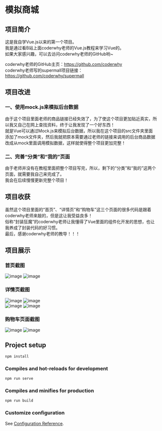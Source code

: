 # 模拟商城

## 项目简介

这是我自学Vue.js以来的第一个项目。  
我是通过看B站上面coderwhy老师的Vue.js教程来学习Vue的。  
如果大家感兴趣，可以去访问coderwhy老师的GitHub哟~  

coderwhy老师的GitHub主页：https://github.com/coderwhy  
coderwhy老师写的supermall项目链接：https://github.com/coderwhy/supermall


## 项目改进
### 一、使用mock.js来模拟后台数据
由于这个项目里面老师的商品链接已经失效了，为了使这个项目更加贴近真实，所以我又自己在网上查找资料，终于让我发现了一个好东西！  
就是Vue可以通过Mock.js来模拟后台数据，所以我在这个项目的src文件夹里面添加了mock文件夹，然后我就把原本需要通过老师的链接来调用的后台商品数据改成从mock里面调用模拟数据，这样就使得整个项目更加完整！

### 二、完善“分类”和“我的”页面
由于老师并没有在教程里面把整个项目写完，所以，剩下的“分类”和“我的”这两个页面，就需要我自己来完成了。  
我会在后续慢慢更新完整个项目！


## 项目收获
虽然这个项目里面的“首页”、“详情页”和“购物车”这三个页面的很多代码是跟着coderwhy老师来敲的，但是这让我受益良多！  
俗称“封装狂魔”的coderwhy老师让我懂得了Vue里面的组件化开发的思想，也让我养成了封装代码的好习惯。  
最后，感谢coderwhy老师的教导！！！


## 项目展示
### 首页截图
![image](https://github.com/LonelyMoonSky/Mall-project-sky.learn/blob/master/public/image/1.PNG)
![image](https://github.com/LonelyMoonSky/Mall-project-sky.learn/blob/master/public/image/2.PNG)
### 详情页截图
![image](https://github.com/LonelyMoonSky/Mall-project-sky.learn/blob/master/public/image/3.PNG)
![image](https://github.com/LonelyMoonSky/Mall-project-sky.learn/blob/master/public/image/4.PNG)  
![image](https://github.com/LonelyMoonSky/Mall-project-sky.learn/blob/master/public/image/5.PNG)
![image](https://github.com/LonelyMoonSky/Mall-project-sky.learn/blob/master/public/image/6.PNG)
### 购物车页面截图
![image](https://github.com/LonelyMoonSky/Mall-project-sky.learn/blob/master/public/image/7.PNG)
![image](https://github.com/LonelyMoonSky/Mall-project-sky.learn/blob/master/public/image/8.PNG)

## Project setup
```
npm install
```

### Compiles and hot-reloads for development
```
npm run serve
```

### Compiles and minifies for production
```
npm run build
```

### Customize configuration
See [Configuration Reference](https://cli.vuejs.org/config/).
